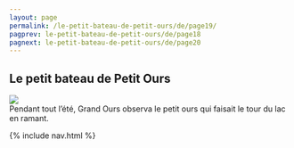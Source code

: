 ```yaml
---
layout: page
permalink: /le-petit-bateau-de-petit-ours/de/page19/
pagprev: le-petit-bateau-de-petit-ours/de/page18
pagnext: le-petit-bateau-de-petit-ours/de/page20
---
```


## Le petit bateau de Petit Ours

<img src="{{ site.baseurl }}/img/le-petit-bateau-de-petit-ours/page19.jpg"/>

<div class="childbook-text">
Pendant tout l’été, Grand Ours observa le petit ours qui faisait le tour du lac en ramant.
</div>

{% include nav.html %}
